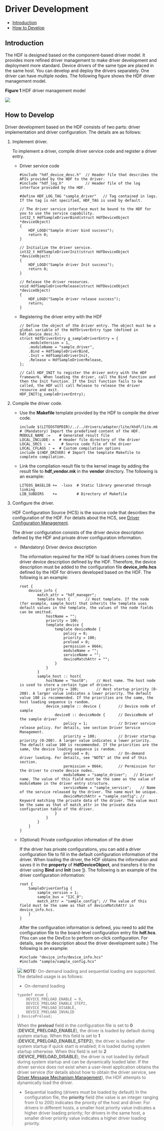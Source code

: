# Driver Development<a name="EN-US_TOPIC_0000001051930361"></a>

-   [Introduction](#section157425168112)
-   [How to Develop](#section1969312275533)

## Introduction<a name="section157425168112"></a>

The HDF is designed based on the component-based driver model. It provides more refined driver management to make driver development and deployment more standard. Device drivers of the same type are placed in the same host. You can develop and deploy the drivers separately. One driver can have multiple nodes. The following figure shows the HDF driver management model.

**Figure  1**  HDF driver management model<a name="fig5487113011526"></a>  


![](figures/en-us_image_0000001054564784.png)

## How to Develop<a name="section1969312275533"></a>

Driver development based on the HDF consists of two parts: driver implementation and driver configuration. The details are as follows:

1.  <a name="li35182436435"></a>Implement driver.

    To implement a driver, compile driver service code and register a driver entry.

    -   Driver service code

        ```
        #include "hdf_device_desc.h"  // Header file that describes the APIs provided by the HDF to the driver.
        #include "hdf_log.h"          // Header file of the log interface provided by the HDF.
        
        #define HDF_LOG_TAG "sample_driver"   // Tag contained in logs. If the tag is not specified, HDF_TAG is used by default.
        
        // The driver service interface must be bound to the HDF for you to use the service capability.
        int32_t HdfSampleDriverBind(struct HdfDeviceObject *deviceObject)
        {
            HDF_LOGD("Sample driver bind success");
            return 0;
        }
        
        // Initialize the driver service.
        int32_t HdfSampleDriverInit(struct HdfDeviceObject *deviceObject)
        {
            HDF_LOGD("Sample driver Init success");
            return 0;
        }
        
        // Release the driver resources.
        void HdfSampleDriverRelease(struct HdfDeviceObject *deviceObject)
        {
            HDF_LOGD("Sample driver release success");
            return;
        }
        ```

    -   Registering the driver entry with the HDF

        ```
        // Define the object of the driver entry. The object must be a global variable of the HdfDriverEntry type (defined in hdf_device_desc.h).
        struct HdfDriverEntry g_sampleDriverEntry = {
            .moduleVersion = 1,
            .moduleName = "sample_driver",
            .Bind = HdfSampleDriverBind,
            .Init = HdfSampleDriverInit,
            .Release = HdfSampleDriverRelease,
        };
        
        // Call HDF_INIT to register the driver entry with the HDF framework. When loading the driver, call the Bind function and then the Init function. If the Init function fails to be called, the HDF will call Release to release the driver resource and exit.
        HDF_INIT(g_sampleDriverEntry);
        ```


2.  Compile the driver code.
    -   Use the  **Makefile**  template provided by the HDF to compile the driver code.

        ```
        include $(LITEOSTOPDIR)/../../drivers/adapter/lite/khdf/lite.mk # (Mandatory) Import the predefined content of the HDF.
        MODULE_NAME :=    # Generated result file
        LOCAL_INCLUDE: =  # Header file directory of the driver
        LOCAL_SRCS : =     # Source code file of the driver
        LOCAL_CFLAGS : =  # Custom compilation options
        include $(HDF_DRIVER) # Import the template Makefile to complete compilation.
        ```

    -   Link the compilation result file to the kernel image by adding the result file to  **hdf\_vendor.mk**  in the  **vendor**  directory. The following is an example:

        ```
        LITEOS_BASELIB +=  -lxxx  # Static library generated through linking
        LIB_SUBDIRS    +=         # Directory of Makefile
        ```


3.  Configure the driver.

    HDF Configuration Source \(HCS\) is the source code that describes the configuration of the HDF. For details about the HCS, see  [Driver Configuration Management](driver-configuration-management.md).

    The driver configuration consists of the driver device description defined by the HDF and private driver configuration information.

    -   \(Mandatory\) Driver device description

        The information required for the HDF to load drivers comes from the driver device description defined by the HDF. Therefore, the device description must be added to the configuration file  **device\_info.hcs**  defined by the HDF for drivers developed based on the HDF. The following is an example:

        ```
        root {
            device_info {
                match_attr = "hdf_manager";
                template host {       // Host template. If the node (for example, sample_host) that inherits the template uses default values in the template, the values of the node fields can be omitted.
                    hostName = "";
                    priority = 100;
                    template device {
                        template deviceNode {
                            policy = 0;
                            priority = 100;
                            preload = 0;
                            permission = 0664;
                            moduleName = "";
                            serviceName = "";
                            deviceMatchAttr = "";
                        }
                    }
                }
                sample_host :: host{
                    hostName = "host0";    // Host name. The host node is used to store a certain type of drivers.
                    priority = 100;        // Host startup priority (0-200). A larger value indicates a lower priority. The default value 100 is recommended. If the priorities are the same, the host loading sequence is random.
                    device_sample :: device {        // Device node of sample
                        device0 :: deviceNode {      // DeviceNode of the sample driver
                            policy = 1;              // Driver service release policy. For details, see section Driver Service Management.
                            priority = 100;          // Driver startup priority (0-200). A larger value indicates a lower priority. The default value 100 is recommended. If the priorities are the same, the device loading sequence is random.
                            preload = 0;             // On-demand driver loading. For details, see "NOTE" at the end of this section.
                            permission = 0664;       // Permission for the driver to create device nodes.
                            moduleName = "sample_driver";   // Driver name. The value of this field must be the same as the value of moduleName in the driver entry structure.
                            serviceName = "sample_service";    // Name of the service released by the driver. The name must be unique.
                            deviceMatchAttr = "sample_config"; // Keyword matching the private data of the driver. The value must be the same as that of match_attr in the private data configuration table of the driver.
                        }
                    }
                }
            }
        }
        ```

    -   \(Optional\) Private configuration information of the driver

        If the driver has private configurations, you can add a driver configuration file to fill in the default configuration information of the driver. When loading the driver, the HDF obtains the information and saves it in the  **property**  of  **HdfDeviceObject**, and transfers it to the driver using  **Bind**  and  **Init**  \(see  [1](#li35182436435)\). The following is an example of the driver configuration information:

        ```
        root {
            SampleDriverConfig {
                sample_version = 1;
                sample_bus = "I2C_0";
                match_attr = "sample_config"; // The value of this field must be the same as that of deviceMatchAttr in device_info.hcs.
            }
        }
        ```

        After the configuration information is defined, you need to add the configuration file to the board-level configuration entry file  **hdf.hcs**. \(You can use the DevEco to perform on-click configuration. For details, see the description about the driver development suite.\) The following is an example:

        ```
        #include "device_info/device_info.hcs"
        #include "sample/sample_config.hcs"
        ```



>![](public_sys-resources/icon-note.gif) **NOTE:** 
>On-demand loading and sequential loading are supported. The detailed usage is as follows:
>-   On-demand loading
>    ```
>    typedef enum {
>        DEVICE_PRELOAD_ENABLE = 0,
>        DEVICE_PRELOAD_ENABLE_STEP2,
>        DEVICE_PRELOAD_DISABLE,
>        DEVICE_PRELOAD_INVALID
>    } DevicePreload;
>    ```
>    When the  **preload**  field in the configuration file is set to  **0**  \(**DEVICE\_PRELOAD\_ENABLE**\), the driver is loaded by default during system startup. When this field is set to  **1**  \(**DEVICE\_PRELOAD\_ENABLE\_STEP2**\), the driver is loaded after system startup if quick start is enabled; it is loaded during system startup otherwise. When this field is set to  **2**  \(**DEVICE\_PRELOAD\_DISABLE**\), the driver is not loaded by default during system startup and can be dynamically loaded later. If the driver service does not exist when a user-level application obtains the driver service \(for details about how to obtain the driver service, see  [Driver Message Mechanism Management](driver-message-mechanism-management.md)\), the HDF attempts to dynamically load the driver.
>-   Sequential loading \(drivers must be loaded by default\)
>    In the configuration file, the  **priority**  field \(the value is an integer ranging from 0 to 200\) indicates the priority of the host and driver. For drivers in different hosts, a smaller host priority value indicates a higher driver loading priority; for drivers in the same host, a smaller driver priority value indicates a higher driver loading priority.


